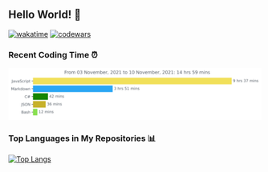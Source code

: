 ## Hello World! 👋

[![wakatime](https://wakatime.com/badge/user/46e55d7a-b4bd-482c-a991-7987b2a5e706.svg)](https://wakatime.com/@46e55d7a-b4bd-482c-a991-7987b2a5e706)
[![codewars](https://www.codewars.com/users/mhmmd-ysf/badges/micro)](https://www.codewars.com/users/mhmmd-ysf/badges/micro)

<!-- <img src="https://github.com/mhmmd-ysf/mhmmd-ysf/blob/master/images/contribution.png"/> -->
<!-- Tambah komen untuk cek SSH -->

### Recent Coding Time ⏰
<img src="https://github.com/mhmmd-ysf/mhmmd-ysf/blob/master/images/stat.svg" alt="mhmmd-ysf WakaTime Activity"/>

### Top Languages in My Repositories 📊
[![Top Langs](https://github-readme-stats.vercel.app/api/top-langs/?username=mhmmd-ysf&layout=compact)](https://github.com/anuraghazra/github-readme-stats)
